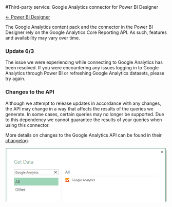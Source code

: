 <properties pageTitle="3rd Party Service - Google Analytics Connector" description="3rd Party Service - Google Analytics Connector" services="powerbi" documentationCenter="" authors="v-anpasi" manager="mblythe" editor=""/>
<tags ms.service="powerbi" ms.devlang="NA" ms.topic="article" ms.tgt_pltfrm="NA" ms.workload="powerbi" ms.date="06/26/2015" ms.author="v-anpasi"/>
#Third-party service: Google Analytics connector for Power BI Designer

[← Power BI Designer](https://support.powerbi.com/knowledgebase/topics/68530-power-bi-designer)

The Google Analytics content pack and the connector in the Power BI Designer rely on the Google Analytics Core Reporting API. As such, features and availability may vary over time.

### Update 6/3

The issue we were experiencing while connecting to Google Analytics has been resolved. If you were encountering any issues logging in to Google Analytics through Power BI or refreshing Google Analytics datasets, please try again.

### Changes to the API

Although we attempt to release updates in accordance with any changes, the API may change in a way that affects the results of the queries we generate. In some cases, certain queries may no longer be supported. Due to this dependency we cannot guarantee the results of your queries when using this connector.

More details on changes to the Google Analytics API can be found in their [changelog](https://developers.google.com/analytics/devguides/changelog).

![](media/powerbi-service-google-analytics-connector/GetData.png)
